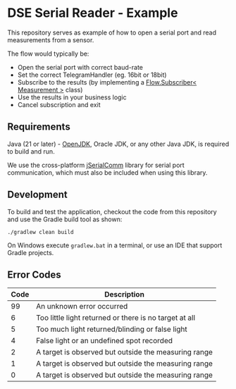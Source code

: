 # DSE Serial Reader - Example  

This repository serves as example of how to open a serial port and read measurements from a sensor.

The flow would typically be:

- Open the serial port with correct baud-rate
- Set the correct TelegramHandler (eg. 16bit or 18bit)
- Subscribe to the results (by implementing a [Flow.Subscriber< Measurement >](src/main/java/dse/cli/serial/DataSubscriber.java) class)
- Use the results in your business logic
- Cancel subscription and exit


## Requirements

Java (21 or later) - [OpenJDK](https://adoptopenjdk.net/), Oracle JDK, or any other Java JDK, is required to build and run.

We use the cross-platform [jSerialComm](https://fazecast.github.io/jSerialComm/) library for serial port communication, which must also be included when using this library.


## Development

To build and test the application, checkout the code from this repository and use the Gradle build tool as shown:

```shell
./gradlew clean build
```

On Windows execute ```gradlew.bat``` in a terminal, or use an IDE that support Gradle projects.



## Error Codes

| Code | Description                                            |
|------|--------------------------------------------------------| 
| 99   | An unknown error occurred                              |
| 6    | Too little light returned or there is no target at all |
| 5    | Too much light returned/blinding or false light        |
| 4    | False light or an undefined spot recorded              |
| 2    | A target is observed but outside the measuring range   |
| 1    | A target is observed but outside the measuring range   |
| 0    | A target is observed but outside the measuring range   |
